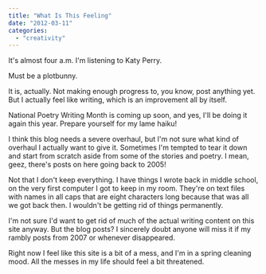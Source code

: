 ```yaml
---
title: "What Is This Feeling"
date: "2012-03-11"
categories: 
  - "creativity"
---
```


It's almost four a.m. I'm listening to Katy Perry.

Must be a plotbunny.

It is, actually. Not making enough progress to, you know, post anything yet. But I actually feel like writing, which is an improvement all by itself.

National Poetry Writing Month is coming up soon, and yes, I'll be doing it again this year. Prepare yourself for my lame haiku!

I think this blog needs a severe overhaul, but I'm not sure what kind of overhaul I actually want to give it. Sometimes I'm tempted to tear it down and start from scratch aside from some of the stories and poetry. I mean, geez, there's posts on here going back to 2005!

Not that I don't keep everything. I have things I wrote back in middle school, on the very first computer I got to keep in my room. They're on text files with names in all caps that are eight characters long because that was all we got back then. I wouldn't be getting rid of things permanently.

I'm not sure I'd want to get rid of much of the actual writing content on this site anyway. But the blog posts? I sincerely doubt anyone will miss it if my rambly posts from 2007 or whenever disappeared.

Right now I feel like this site is a bit of a mess, and I'm in a spring cleaning mood. All the messes in my life should feel a bit threatened.
